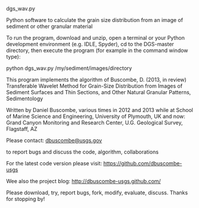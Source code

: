  dgs_wav.py

Python software to calculate the grain size distribution from an image of sediment or other granular material

To run the program, download and unzip, open a terminal or your Python development environment (e.g. IDLE, Spyder), cd to the DGS-master directory, then execute the program (for example in the command window type):

python dgs_wav.py /my/sediment/images/directory

This program implements the algorithm of 
Buscombe, D. (2013, in review) 
Transferable Wavelet Method for Grain-Size Distribution from Images of Sediment Surfaces and Thin Sections, and Other Natural Granular Patterns, Sedimentology
 
Written by Daniel Buscombe, various times in 2012 and 2013
while at
School of Marine Science and Engineering, University of Plymouth, UK
and now:
Grand Canyon Monitoring and Research Center, U.G. Geological Survey, Flagstaff, AZ 

Please contact:
dbuscombe@usgs.gov

to report bugs and discuss the code, algorithm, collaborations

For the latest code version please visit:
https://github.com/dbuscombe-usgs

Wee also the project blog: 
http://dbuscombe-usgs.github.com/

Please download, try, report bugs, fork, modify, evaluate, discuss. Thanks for stopping by!
